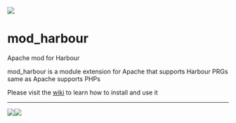 [![](https://bitbucket.org/fivetech/screenshots/downloads/fivetech_logo.gif)](http://www.fivetechsoft.com "FiveTech Software")

# mod_harbour
Apache mod for Harbour

mod_harbour is a module extension for Apache that supports Harbour PRGs same as Apache supports PHPs

Please visit the [wiki](https://github.com/FiveTechSoft/mod_harbour/wiki) to learn how to install and use it

***
[![](https://bitbucket.org/fivetech/screenshots/downloads/harbour.jpg)](https://harbour.github.io "The Harbour Project")[![](https://httpd.apache.org/images/httpd_logo_wide_new.png)](https://httpd.apache.org/ "The Apache HTTP Server Project")
